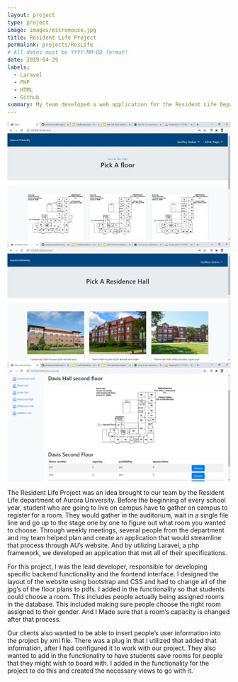 ```yaml
---
layout: project
type: project
image: images/micromouse.jpg
title: Resident Life Project
permalink: projects/ResLife
# All dates must be YYYY-MM-DD format!
date: 2019-04-29
labels:
  - Laravel
  - PHP 
  - HTML
  - Github
summary: My team developed a web application for the Resident Life Department to streamline dorm selection.
---
```


<div class="ui small rounded images">
  <img class="ui image" src="../images/ResLife1.jpg">
  <img class="ui image" src="../images/ResLife2.png">
  <img class="ui image" src="../images/ResLife3.png">
</div>

The Resident Life Project was an idea brought to our team by the Resident Life department of Aurora University. Before the beginning of every school year, student who are going to live on campus have to gather on campus to register for a room. They would gather in the auditorium, wait in a single file line and go up to the stage one by one to figure out what room you wanted to choose. Through weekly meetings, several people from the department and my team helped plan and create an application that would streamline that process through AU’s website. And by utilizing Laravel, a php framework, we developed an application that met all of their specifications.

For this project, I was the lead developer, responsible for developing specific backend functionality and the frontend interface. 
I designed the layout of the website using bootstrap and CSS and had to change all of the jpg’s of the floor plans to pdfs. I added in the functionality so that students could choose a room. This includes people actually being assigned rooms in the database. This included making sure people choose the right room assigned to their gender. And I Made sure that a room’s capacity is changed after that process. 

Our clients also wanted to be able to insert people’s user information into the project by xml file. There was a plug in that I utilized that added that information, after I had configured it to work with our project. They also wanted to add in the functionality to have students save rooms for people that they might wish to board with. I added in the functionality for the project to do this and created the necessary views to go with it.




